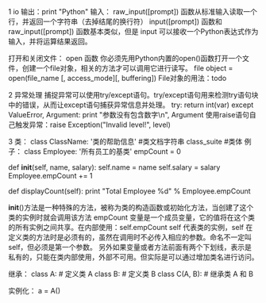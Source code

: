1 io
输出：print "Python"
输入：
raw_input([prompt]) 函数从标准输入读取一个行，并返回一个字符串（去掉结尾的换行符）
input([prompt]) 函数和 raw_input([prompt]) 函数基本类似，但是 input 可以接收一个Python表达式作为输入，并将运算结果返回。

打开和关闭文件：
open 函数
你必须先用Python内置的open()函数打开一个文件，创建一个file对象，相关的方法才可以调用它进行读写。
file object = open(file_name [, access_mode][, buffering])
File对象的用法：todo

2 异常处理
捕捉异常可以使用try/except语句。try/except语句用来检测try语句块中的错误，从而让except语句捕获异常信息并处理。
    try:
        return int(var)
    except ValueError, Argument:
        print "参数没有包含数字\n", Argument
使用raise语句自己触发异常：raise Exception("Invalid level!", level)

3 类：
class ClassName:
   '类的帮助信息'   #类文档字符串
   class_suite  #类体
例子：
class Employee:
   '所有员工的基类'
   empCount = 0
 
   def __init__(self, name, salary):
      self.name = name
      self.salary = salary
      Employee.empCount += 1
   
   def displayCount(self):
     print "Total Employee %d" % Employee.empCount

__init__()方法是一种特殊的方法，被称为类的构造函数或初始化方法，当创建了这个类的实例时就会调用该方法
empCount 变量是一个成员变量，它的值将在这个类的所有实例之间共享。在内部使用：self.empCount
self 代表类的实例，self 在定义类的方法时是必须有的，虽然在调用时不必传入相应的参数。命名不一定叫self，但必须是第一个参数。
另外如果变量或者方法前面有两个下划线，表示是私有的，只能在类内部使用，外部不可用。但实际是可以通过增加类名进行访问。

继承：
class A:        # 定义类 A
class B:         # 定义类 B
class C(A, B):   # 继承类 A 和 B

实例化：
a = A()




